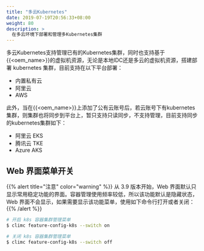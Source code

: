 ```yaml
---
title: "多云Kubernetes"
date: 2019-07-19T20:56:33+08:00
weight: 80
description: >
  在多云环境下部署和管理多Kubernetes集群
---
```


多云Kubernetes支持管理已有的Kubernetes集群，同时也支持基于{{<oem_name>}}的虚拟机资源，无论是本地IDC还是多云的虚拟机资源，搭建部署 kubernetes 集群，目前支持在以下平台部署：

- 内置私有云
- 阿里云
- AWS

此外，当在{{<oem_name>}}上添加了公有云账号后，若云账号下有kubernetes集群，则集群也将同步到平台上，暂只支持只读同步，不支持管理，目前支持同步的kubernetes集群如下：

- 阿里云 EKS
- 腾讯云 TKE
- Azure AKS

## Web 界面菜单开关

{{% alert title="注意" color="warning" %}}
从 3.9 版本开始，Web 界面默认只显示常用稳定功能的界面。容器管理使用频率较低，所以该功能默认是隐藏状态，Web 界面不会显示，如果需要显示该功能菜单，使用如下命令行打开或者关闭：
{{% /alert %}}

```bash
# 开启 k8s 容器集群管理菜单
$ climc feature-config-k8s --switch on

# 关闭 k8s 容器集群管理菜单
$ climc feature-config-k8s --switch off
```
